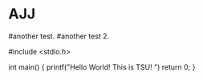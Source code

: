 # AJJ

#another test. 
#another test 2.

#include <stdio.h>

int main()
{
	printf("Hello World! This is TSU! ")
		return 0;
}
